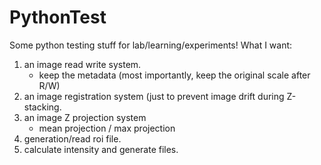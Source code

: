 # PythonTest
Some python testing stuff for lab/learning/experiments!
What I want:
1. an image read write system.
    - keep the metadata (most importantly, keep the original scale after R/W)
2. an image registration system (just to prevent image drift during Z-stacking.
3. an image Z projection system
    - mean projection / max projection
4. generation/read roi file.
5. calculate intensity and generate files.
